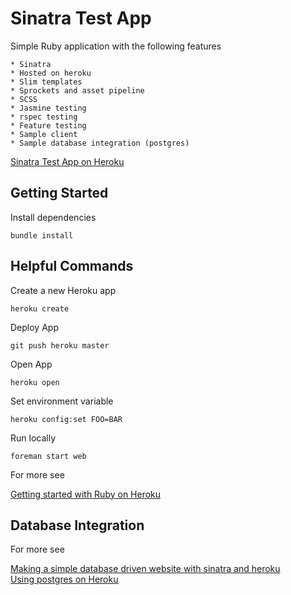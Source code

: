 Sinatra Test App
================

Simple Ruby application with the following features

    * Sinatra
    * Hosted on heroku
    * Slim templates
    * Sprockets and asset pipeline
    * SCSS
    * Jasmine testing
    * rspec testing
    * Feature testing
    * Sample client
    * Sample database integration (postgres)
    
[Sinatra Test App on Heroku](https://guarded-caverns-3516.herokuapp.com/) 
    
Getting Started
---------------

Install dependencies

`bundle install`


Helpful Commands
----------------

Create a new Heroku app

`heroku create`

Deploy App

`git push heroku master`

Open App

`heroku open`

Set environment variable

`heroku config:set FOO=BAR`

Run locally

`foreman start web`

For more see

[Getting started with Ruby on Heroku](https://devcenter.heroku.com/articles/getting-started-with-ruby)

Database Integration
--------------------

For more see

[Making a simple database driven website with sinatra and heroku](https://samuelstern.wordpress.com/2012/11/28/making-a-simple-database-driven-website-with-sinatra-and-heroku/)  
[Using postgres on Heroku](https://devcenter.heroku.com/articles/heroku-postgresql#provisioning-the-add-on)




    